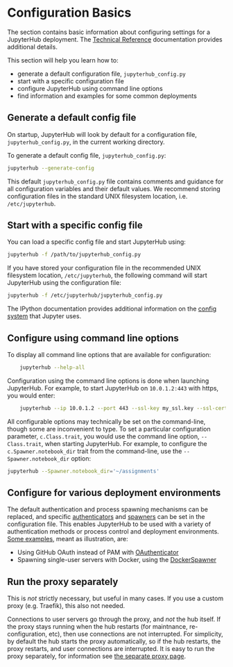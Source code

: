 # Configuration Basics

The section contains basic information about configuring settings for a JupyterHub
deployment. The [Technical Reference](../reference/index.html)
documentation provides additional details.

This section will help you learn how to:

- generate a default configuration file, `jupyterhub_config.py`
- start with a specific configuration file
- configure JupyterHub using command line options
- find information and examples for some common deployments

## Generate a default config file

On startup, JupyterHub will look by default for a configuration file,
`jupyterhub_config.py`, in the current working directory.

To generate a default config file, `jupyterhub_config.py`:

```bash
jupyterhub --generate-config
```

This default `jupyterhub_config.py` file contains comments and guidance for all
configuration variables and their default values. We recommend storing
configuration files in the standard UNIX filesystem location, i.e.
`/etc/jupyterhub`.

## Start with a specific config file

You can load a specific config file and start JupyterHub using:

```bash
jupyterhub -f /path/to/jupyterhub_config.py
```

If you have stored your configuration file in the recommended UNIX filesystem
location, `/etc/jupyterhub`, the following command will start JupyterHub using
the configuration file:

```bash
jupyterhub -f /etc/jupyterhub/jupyterhub_config.py
```

The IPython documentation provides additional information on the
[config system](http://ipython.readthedocs.io/en/stable/development/config.html)
that Jupyter uses.

## Configure using command line options

To display all command line options that are available for configuration:

```bash
    jupyterhub --help-all
```

Configuration using the command line options is done when launching JupyterHub.
For example, to start JupyterHub on ``10.0.1.2:443`` with https, you
would enter:

```bash
    jupyterhub --ip 10.0.1.2 --port 443 --ssl-key my_ssl.key --ssl-cert my_ssl.cert
```    

All configurable options may technically be set on the command-line,
though some are inconvenient to type. To set a particular configuration
parameter, `c.Class.trait`, you would use the command line option,
`--Class.trait`, when starting JupyterHub. For example, to configure the
`c.Spawner.notebook_dir` trait from the command-line, use the
`--Spawner.notebook_dir` option:

```bash
jupyterhub --Spawner.notebook_dir='~/assignments'
```

## Configure for various deployment environments

The default authentication and process spawning mechanisms can be replaced, and
specific [authenticators](./authenticators-users-basics.html) and
[spawners](./spawners-basics.html) can be set in the configuration file.
This enables JupyterHub to be used with a variety of authentication methods or
process control and deployment environments. [Some examples](../reference/config-examples.html),
meant as illustration, are:

- Using GitHub OAuth instead of PAM with [OAuthenticator](https://github.com/jupyterhub/oauthenticator)
- Spawning single-user servers with Docker, using the [DockerSpawner](https://github.com/jupyterhub/dockerspawner)

## Run the proxy separately

This is *not* strictly necessary, but useful in many cases.  If you
use a custom proxy (e.g. Traefik), this also not needed.

Connections to user servers go through the proxy, and *not* the hub
itself.  If the proxy stays running when the hub restarts (for
maintnance, re-configuration, etc), then use connections are not
interrupted.  For simplicity, by default the hub starts the proxy
automatically, so if the hub restarts, the proxy restarts, and user
connections are interrupted.  It is easy to run the proxy separately,
for information see [the separate proxy page](../reference/separate-proxy.html).
